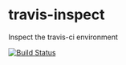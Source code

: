 travis-inspect
==============

Inspect the travis-ci environment

[![Build Status](https://travis-ci.org/Habbie/travis-inspect.png?branch=master)](https://travis-ci.org/Habbie/travis-inspect)
